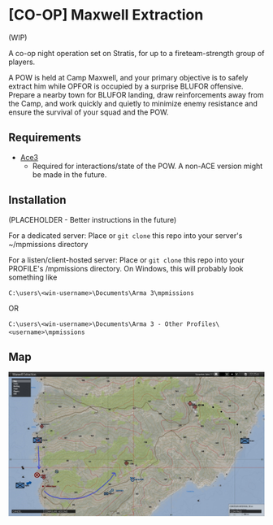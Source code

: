 # [CO-OP] Maxwell Extraction

(WIP)

A co-op night operation set on Stratis, for up to a fireteam-strength group of players.

A POW is held at Camp Maxwell, and your primary objective is to safely extract him while OPFOR is occupied by a surprise BLUFOR offensive. Prepare a nearby town for BLUFOR landing, draw reinforcements away from the Camp, and work quickly and quietly to minimize enemy resistance and ensure the survival of your squad and the POW.

## Requirements
- [Ace3](https://ace3mod.com/)
    - Required for interactions/state of the POW. A non-ACE version might be made in the future.

## Installation
(PLACEHOLDER - Better instructions in the future)

For a dedicated server: Place or `git clone` this repo into your server's ~/mpmissions directory

For a listen/client-hosted server: Place or `git clone` this repo into your PROFILE's /mpmissions directory. On Windows, this will probably look something like 
```
C:\users\<win-username>\Documents\Arma 3\mpmissions
```
OR
```
C:\users\<win-username>\Documents\Arma 3 - Other Profiles\<username>\mpmissions
```

## Map

![](map.jpg)